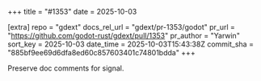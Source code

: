 +++
title = "#1353"
date = 2025-10-03

[extra]
repo = "gdext"
docs_rel_url = "gdext/pr-1353/godot"
pr_url = "https://github.com/godot-rust/gdext/pull/1353"
pr_author = "Yarwin"
sort_key = 2025-10-03
date_time = 2025-10-03T15:43:38Z
commit_sha = "885bf9ee69d6dfa8ed60c857603401c74801bdda"
+++

Preserve doc comments for signal.
